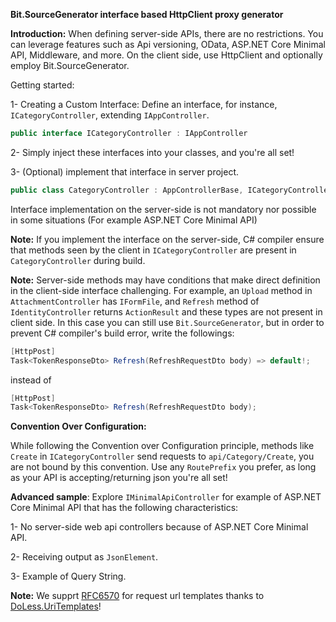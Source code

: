 **Bit.SourceGenerator interface based HttpClient proxy generator**

**Introduction:**
When defining server-side APIs, there are no restrictions. You can leverage features such as Api versioning, OData, ASP.NET Core Minimal API,
Middleware, and more. On the client side, use HttpClient and optionally employ Bit.SourceGenerator.

Getting started:

1- Creating a Custom Interface:
Define an interface, for instance, `ICategoryController`, extending `IAppController`.

```csharp
public interface ICategoryController : IAppController
```

2- Simply inject these interfaces into your classes, and you're all set!

3- (Optional) implement that interface in server project.
```csharp
public class CategoryController : AppControllerBase, ICategoryController
```
Interface implementation on the server-side is not mandatory nor possible in some situations (For example ASP.NET Core Minimal API)

**Note:** If you implement the interface on the server-side, C# compiler ensure
that methods seen by the client in `ICategoryController` are present in `CategoryController` during build.

**Note:** Server-side methods may have conditions that make direct definition in the client-side interface challenging.
For example, an `Upload` method in `AttachmentController` has `IFormFile`,
and `Refresh` method of `IdentityController` returns `ActionResult` and these types are not present in client side.
In this case you can still use `Bit.SourceGenerator`, but in order to prevent C# compiler's build error, write the followings:
```csharp
[HttpPost]
Task<TokenResponseDto> Refresh(RefreshRequestDto body) => default!;
```
instead of
```csharp
[HttpPost]
Task<TokenResponseDto> Refresh(RefreshRequestDto body);
```

**Convention Over Configuration:**

While following the Convention over Configuration principle, methods like `Create` in `ICategoryController` send requests to `api/Category/Create`,
you are not bound by this convention. Use any `RoutePrefix` you prefer, as long as your API is accepting/returning json you're all set!

**Advanced sample**:
Explore `IMinimalApiController` for example of ASP.NET Core Minimal API that has the following characteristics:

1- No server-side web api controllers because of ASP.NET Core Minimal API.

2- Receiving output as `JsonElement`.

3- Example of Query String.

**Note:** We supprt [RFC6570](https://datatracker.ietf.org/doc/html/rfc6570) for request url templates thanks to [DoLess.UriTemplates](https://github.com/letsar/DoLess.UriTemplates?tab=readme-ov-file#examples)!

